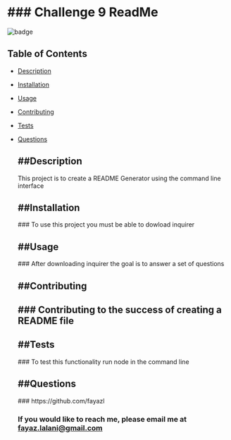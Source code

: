 
  
  <h1>### Challenge 9 ReadMe</h1>

  ![badge](https://img.shields.io/badge/license-Apache-brightgreen)<br />

  ## Table of Contents
- [Description](#description)
- [Installation](#installation)
- [Usage](#usage)
- [Contributing](#contributing)
- [Tests](#tests)
- [Questions](#questions)

  <h2>##Description</h2>
  This project is to create a README Generator using the command line interface

  <h2>##Installation</h2>
  ### To use this project you must be able to dowload inquirer

  <h2>##Usage</h2>
  ### After downloading inquirer the goal is to answer a set of questions

  <h2>##Contributing<h2>
  ### Contributing to the success of creating a README file

  <h2>##Tests</h2>
  ### To test this functionality run node in the command line

  <h2>##Questions</h2>
  ### https://github.com/fayazl

  ### If you would like to reach me, please email me at fayaz.lalani@gmail.com

